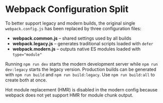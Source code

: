 # Webpack Configuration Split

To better support legacy and modern builds, the original single `webpack.config.js` has been replaced by three configuration files:

- **webpack.common.js** – shared settings used by all builds
- **webpack.legacy.js** – generates traditional scripts loaded with `defer`
- **webpack.modern.js** – outputs native ES modules loaded with `type="module"`

Running `npm run dev` starts the modern development server while `npm run dev:legacy` starts the legacy version. Production builds can be generated with `npm run build` and `npm run build:legacy`. Use `npm run build:all` to create both at once.

Hot module replacement (HMR) is disabled in the modern config because webpack does not yet support HMR for module chunk output.
